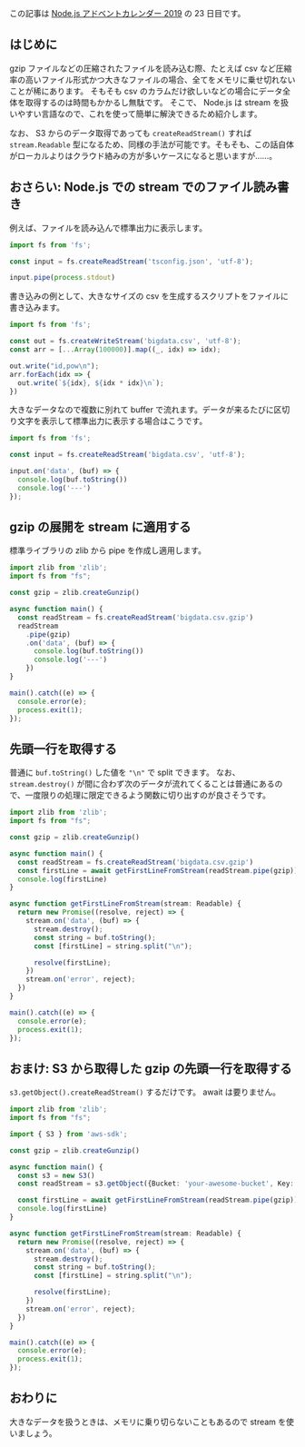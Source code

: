 この記事は [Node.js アドベントカレンダー 2019](https://qiita.com/advent-calendar/2019/nodejs) の 23 日目です。

## はじめに

gzip ファイルなどの圧縮されたファイルを読み込む際、たとえば csv など圧縮率の高いファイル形式かつ大きなファイルの場合、全てをメモリに乗せ切れないことが稀にあります。
そもそも csv のカラムだけ欲しいなどの場合にデータ全体を取得するのは時間もかかるし無駄です。
そこで、 Node.js は stream を扱いやすい言語なので、これを使って簡単に解決できるため紹介します。

なお、 S3 からのデータ取得であっても `createReadStream()` すれば `stream.Readable` 型になるため、同様の手法が可能です。そもそも、この話自体がローカルよりはクラウド絡みの方が多いケースになると思いますが……。

## おさらい: Node.js での stream でのファイル読み書き

例えば、ファイルを読み込んで標準出力に表示します。

```typescript
import fs from 'fs';

const input = fs.createReadStream('tsconfig.json', 'utf-8');

input.pipe(process.stdout)
```

書き込みの例として、大きなサイズの csv を生成するスクリプトをファイルに書き込みます。

```typescript:src/create-big-csv.ts
import fs from 'fs';

const out = fs.createWriteStream('bigdata.csv', 'utf-8');
const arr = [...Array(100000)].map((_, idx) => idx);

out.write("id,pow\n");
arr.forEach(idx => {
  out.write(`${idx}, ${idx * idx}\n`);
})
```

大きなデータなので複数に別れて buffer で流れます。データが来るたびに区切り文字を表示して標準出力に表示する場合はこうです。

```typescript
import fs from 'fs';

const input = fs.createReadStream('bigdata.csv', 'utf-8');

input.on('data', (buf) => {
  console.log(buf.toString())
  console.log('---')
});
```

## gzip の展開を stream に適用する

標準ライブラリの zlib から pipe を作成し適用します。

```typescript
import zlib from 'zlib';
import fs from "fs";

const gzip = zlib.createGunzip()

async function main() {
  const readStream = fs.createReadStream('bigdata.csv.gzip')
  readStream
    .pipe(gzip)
    .on('data', (buf) => {
      console.log(buf.toString())
      console.log('---')
    })
}

main().catch((e) => {
  console.error(e);
  process.exit(1);
});
```

## 先頭一行を取得する

普通に `buf.toString()` した値を `"\n"` で split できます。
なお、 `stream.destroy()` が間に合わず次のデータが流れてくることは普通にあるので、一度限りの処理に限定できるよう関数に切り出すのが良さそうです。

```typescript
import zlib from 'zlib';
import fs from "fs";

const gzip = zlib.createGunzip()

async function main() {
  const readStream = fs.createReadStream('bigdata.csv.gzip')
  const firstLine = await getFirstLineFromStream(readStream.pipe(gzip))
  console.log(firstLine)
}

async function getFirstLineFromStream(stream: Readable) {
  return new Promise((resolve, reject) => {
    stream.on('data', (buf) => {
      stream.destroy();
      const string = buf.toString();
      const [firstLine] = string.split("\n");

      resolve(firstLine);
    })
    stream.on('error', reject);
  })
}

main().catch((e) => {
  console.error(e);
  process.exit(1);
});
```

## おまけ: S3 から取得した gzip の先頭一行を取得する

`s3.getObject().createReadStream()` するだけです。 await は要りません。

```typescript
import zlib from 'zlib';
import fs from "fs";

import { S3 } from 'aws-sdk';

const gzip = zlib.createGunzip()

async function main() {
  const s3 = new S3()
  const readStream = s3.getObject({Bucket: 'your-awesome-bucket', Key: 'bigdata.csv.gzip'}).createReadStream();

  const firstLine = await getFirstLineFromStream(readStream.pipe(gzip))
  console.log(firstLine)
}

async function getFirstLineFromStream(stream: Readable) {
  return new Promise((resolve, reject) => {
    stream.on('data', (buf) => {
      stream.destroy();
      const string = buf.toString();
      const [firstLine] = string.split("\n");

      resolve(firstLine);
    })
    stream.on('error', reject);
  })
}

main().catch((e) => {
  console.error(e);
  process.exit(1);
});
```

## おわりに

大きなデータを扱うときは、メモリに乗り切らないこともあるので stream を使いましょう。

